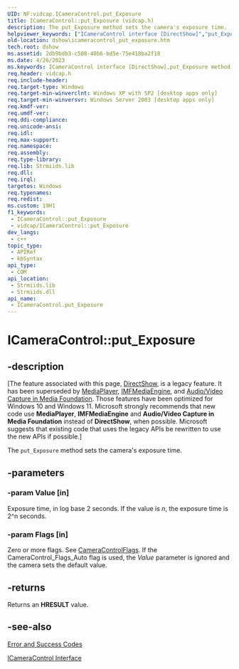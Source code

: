 ```yaml
---
UID: NF:vidcap.ICameraControl.put_Exposure
title: ICameraControl::put_Exposure (vidcap.h)
description: The put_Exposure method sets the camera's exposure time.
helpviewer_keywords: ["ICameraControl interface [DirectShow]","put_Exposure method","ICameraControl.put_Exposure","ICameraControl::put_Exposure","ICameraControlput_Exposure","dshow.icameracontrol_put_exposure","put_Exposure","put_Exposure method [DirectShow]","put_Exposure method [DirectShow]","ICameraControl interface","vidcap/ICameraControl::put_Exposure"]
old-location: dshow\icameracontrol_put_exposure.htm
tech.root: dshow
ms.assetid: 2db9bdb3-c508-40b6-bd5e-75e418ba2f18
ms.date: 4/26/2023
ms.keywords: ICameraControl interface [DirectShow],put_Exposure method, ICameraControl.put_Exposure, ICameraControl::put_Exposure, ICameraControlput_Exposure, dshow.icameracontrol_put_exposure, put_Exposure, put_Exposure method [DirectShow], put_Exposure method [DirectShow],ICameraControl interface, vidcap/ICameraControl::put_Exposure
req.header: vidcap.h
req.include-header: 
req.target-type: Windows
req.target-min-winverclnt: Windows XP with SP2 [desktop apps only]
req.target-min-winversvr: Windows Server 2003 [desktop apps only]
req.kmdf-ver: 
req.umdf-ver: 
req.ddi-compliance: 
req.unicode-ansi: 
req.idl: 
req.max-support: 
req.namespace: 
req.assembly: 
req.type-library: 
req.lib: Strmiids.lib
req.dll: 
req.irql: 
targetos: Windows
req.typenames: 
req.redist: 
ms.custom: 19H1
f1_keywords:
 - ICameraControl::put_Exposure
 - vidcap/ICameraControl::put_Exposure
dev_langs:
 - c++
topic_type:
 - APIRef
 - kbSyntax
api_type:
 - COM
api_location:
 - Strmiids.lib
 - Strmiids.dll
api_name:
 - ICameraControl.put_Exposure
---
```


# ICameraControl::put_Exposure


## -description

\[The feature associated with this page, [DirectShow](/windows/win32/directshow/directshow), is a legacy feature. It has been superseded by [MediaPlayer](/uwp/api/Windows.Media.Playback.MediaPlayer), [IMFMediaEngine](/windows/win32/api/mfmediaengine/nn-mfmediaengine-imfmediaengine), and [Audio/Video Capture in Media Foundation](windows/win32/medfound/audio-video-capture-in-media-foundation). Those features have been optimized for Windows 10 and Windows 11. Microsoft strongly recommends that new code use **MediaPlayer**, **IMFMediaEngine** and **Audio/Video Capture in Media Foundation** instead of **DirectShow**, when possible. Microsoft suggests that existing code that uses the legacy APIs be rewritten to use the new APIs if possible.\]

The <code>put_Exposure</code> method sets the camera's exposure time.

## -parameters

### -param Value [in]

Exposure time, in log base 2 seconds. If the value is <i>n</i>, the exposure time is 2^n seconds.

### -param Flags [in]

Zero or more flags. See <a href="/windows/win32/api/strmif/ne-strmif-cameracontrolflags">CameraControlFlags</a>. If the CameraControl_Flags_Auto flag is used, the <i>Value</i> parameter is ignored and the camera sets the default value.

## -returns

Returns an <b>HRESULT</b> value.

## -see-also

<a href="/windows/desktop/DirectShow/error-and-success-codes">Error and Success Codes</a>



<a href="/windows/desktop/api/vidcap/nn-vidcap-icameracontrol">ICameraControl Interface</a>
